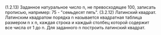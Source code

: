 # 
(1.2.13) Заданное натуральное число n, не превосходящее 100, записать прописью, например: 75 - "семьдесят пять".
(3.2.12) Латинский квадрат. Латинским квадратом порядка n называется квадратная таблица размером n x n, каждая строка и каждый столбец 		 которой содержит все числа от 1 до n. Для заданного n построить латинский квадрат.
